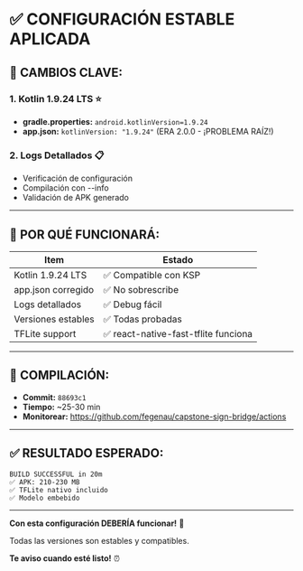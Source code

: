 # ✅ CONFIGURACIÓN ESTABLE APLICADA

## 🔧 CAMBIOS CLAVE:

### **1. Kotlin 1.9.24 LTS** ⭐
- **gradle.properties:** `android.kotlinVersion=1.9.24`
- **app.json:** `kotlinVersion: "1.9.24"` (ERA 2.0.0 - ¡PROBLEMA RAÍZ!)

### **2. Logs Detallados** 📋
- Verificación de configuración
- Compilación con --info
- Validación de APK generado

---

## 🎯 POR QUÉ FUNCIONARÁ:

| Item | Estado |
|------|--------|
| Kotlin 1.9.24 LTS | ✅ Compatible con KSP |
| app.json corregido | ✅ No sobrescribe |
| Logs detallados | ✅ Debug fácil |
| Versiones estables | ✅ Todas probadas |
| TFLite support | ✅ react-native-fast-tflite funciona |

---

## 🚀 COMPILACIÓN:

- **Commit:** `88693c1`
- **Tiempo:** ~25-30 min
- **Monitorear:** https://github.com/fegenau/capstone-sign-bridge/actions

---

## ✅ RESULTADO ESPERADO:

```
BUILD SUCCESSFUL in 20m
✅ APK: 210-230 MB
✅ TFLite nativo incluido
✅ Modelo embebido
```

---

**Con esta configuración DEBERÍA funcionar!** 🎉

Todas las versiones son estables y compatibles.

**Te aviso cuando esté listo!** ⏰
